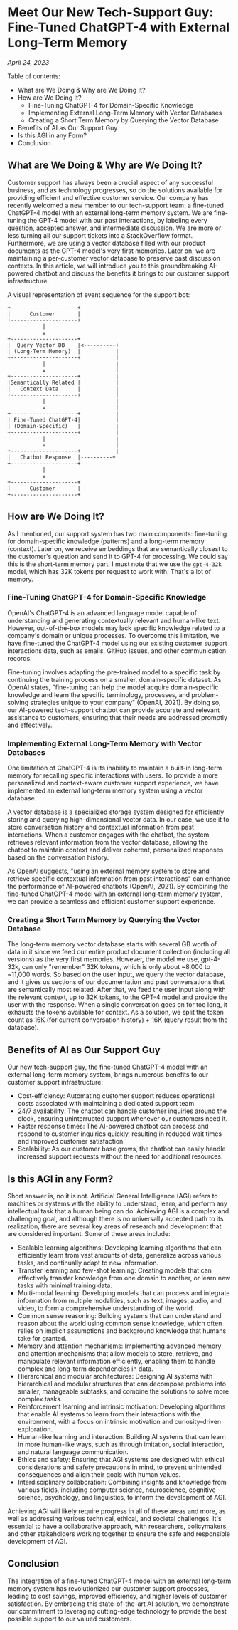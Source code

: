 # Meet Our New Tech-Support Guy: Fine-Tuned ChatGPT-4 with External Long-Term Memory
_April 24, 2023_

Table of contents:
* What are We Doing & Why are We Doing It?
* How are We Doing It?
  * Fine-Tuning ChatGPT-4 for Domain-Specific Knowledge
  * Implementing External Long-Term Memory with Vector Databases
  * Creating a Short Term Memory by Querying the Vector Database
* Benefits of AI as Our Support Guy
* Is this AGI in any Form?
* Conclusion

## What are We Doing & Why are We Doing It?
Customer support has always been a crucial aspect of any successful business, and as technology progresses, so do the solutions available for providing efficient and effective customer service. Our company has recently welcomed a new member to our tech-support team: a fine-tuned ChatGPT-4 model with an external long-term memory system. We are fine-tuning the GPT-4 model with our past interactions, by labeling every question, accepted answer, and intermediate discussion. We are more or less turning all our support tickets into a StackOverflow format. Furthermore, we are using a vector database filled with our product documents as the GPT-4 model's very first memories. Later on, we are maintaining a per-customer vector database to preserve past discussion contexts. In this article, we will introduce you to this groundbreaking AI-powered chatbot and discuss the benefits it brings to our customer support infrastructure.

A visual representation of event sequence for the support bot:

```ascii
+---------------------+
|      Customer       |
+---------------------+
           |
           v
+---------------------+
|  Query Vector DB    |<----------+
| (Long-Term Memory)  |           |
+---------------------+           |
           |                      |
           v                      |
+---------------------+           |
|Semantically Related |           |
|   Context Data      |           |
+---------------------+           |
           |                      |
           v                      |
+---------------------+           |
| Fine-Tuned ChatGPT-4|           |
| (Domain-Specific)   |           |
+---------------------+           |
           |                      |
           v                      |
+---------------------+           |
|   Chatbot Response  |----------+
+---------------------+
           |
           v
+---------------------+
|      Customer       |
+---------------------+
```

## How are We Doing It?
As I mentioned, our support system has two main components: fine-tuning for domain-specific knowledge (patterns) and a long-term memory (context). Later on, we receive embeddings that are semantically closest to the customer's question and send it to GPT-4 for processing. We could say this is the short-term memory part. I must note that we use the `gpt-4-32k` model, which has 32K tokens per request to work with. That's a lot of memory.

### Fine-Tuning ChatGPT-4 for Domain-Specific Knowledge
OpenAI's ChatGPT-4 is an advanced language model capable of understanding and generating contextually relevant and human-like text. However, out-of-the-box models may lack specific knowledge related to a company's domain or unique processes. To overcome this limitation, we have fine-tuned the ChatGPT-4 model using our existing customer support interactions data, such as emails, GitHub issues, and other communication records.

Fine-tuning involves adapting the pre-trained model to a specific task by continuing the training process on a smaller, domain-specific dataset. As OpenAI states, "fine-tuning can help the model acquire domain-specific knowledge and learn the specific terminology, processes, and problem-solving strategies unique to your company" (OpenAI, 2021). By doing so, our AI-powered tech-support chatbot can provide accurate and relevant assistance to customers, ensuring that their needs are addressed promptly and effectively.

### Implementing External Long-Term Memory with Vector Databases
One limitation of ChatGPT-4 is its inability to maintain a built-in long-term memory for recalling specific interactions with users. To provide a more personalized and context-aware customer support experience, we have implemented an external long-term memory system using a vector database.

A vector database is a specialized storage system designed for efficiently storing and querying high-dimensional vector data. In our case, we use it to store conversation history and contextual information from past interactions. When a customer engages with the chatbot, the system retrieves relevant information from the vector database, allowing the chatbot to maintain context and deliver coherent, personalized responses based on the conversation history.

As OpenAI suggests, "using an external memory system to store and retrieve specific contextual information from past interactions" can enhance the performance of AI-powered chatbots (OpenAI, 2021). By combining the fine-tuned ChatGPT-4 model with an external long-term memory system, we can provide a seamless and efficient customer support experience.

### Creating a Short Term Memory by Querying the Vector Database
The long-term memory vector database starts with several GB worth of data in it since we feed our entire product document collection (including all versions) as the very first memories. However, the model we use, gpt-4-32k, can only "remember" 32K tokens, which is only about ~8,000 to ~11,000 words. So based on the user input, we query the vector database, and it gives us sections of our documentation and past conversations that are semantically most related. After that, we feed the user input along with the relevant context, up to 32K tokens, to the GPT-4 model and provide the user with the response. When a single conversation goes on for too long, it exhausts the tokens available for context. As a solution, we split the token count as 16K (for current conversation history) + 16K (query result from the database).

## Benefits of AI as Our Support Guy
Our new tech-support guy, the fine-tuned ChatGPT-4 model with an external long-term memory system, brings numerous benefits to our customer support infrastructure:
* Cost-efficiency: Automating customer support reduces operational costs associated with maintaining a dedicated support team.
* 24/7 availability: The chatbot can handle customer inquiries around the clock, ensuring uninterrupted support whenever our customers need it.
* Faster response times: The AI-powered chatbot can process and respond to customer inquiries quickly, resulting in reduced wait times and improved customer satisfaction.
* Scalability: As our customer base grows, the chatbot can easily handle increased support requests without the need for additional resources.

## Is this AGI in any Form?
Short answer is, no it is not. Artificial General Intelligence (AGI) refers to machines or systems with the ability to understand, learn, and perform any intellectual task that a human being can do. Achieving AGI is a complex and challenging goal, and although there is no universally accepted path to its realization, there are several key areas of research and development that are considered important. Some of these areas include:

* Scalable learning algorithms: Developing learning algorithms that can efficiently learn from vast amounts of data, generalize across various tasks, and continually adapt to new information.
* Transfer learning and few-shot learning: Creating models that can effectively transfer knowledge from one domain to another, or learn new tasks with minimal training data.
* Multi-modal learning: Developing models that can process and integrate information from multiple modalities, such as text, images, audio, and video, to form a comprehensive understanding of the world.
* Common sense reasoning: Building systems that can understand and reason about the world using common sense knowledge, which often relies on implicit assumptions and background knowledge that humans take for granted.
* Memory and attention mechanisms: Implementing advanced memory and attention mechanisms that allow models to store, retrieve, and manipulate relevant information efficiently, enabling them to handle complex and long-term dependencies in data.
* Hierarchical and modular architectures: Designing AI systems with hierarchical and modular structures that can decompose problems into smaller, manageable subtasks, and combine the solutions to solve more complex tasks.
* Reinforcement learning and intrinsic motivation: Developing algorithms that enable AI systems to learn from their interactions with the environment, with a focus on intrinsic motivation and curiosity-driven exploration.
* Human-like learning and interaction: Building AI systems that can learn in more human-like ways, such as through imitation, social interaction, and natural language communication.
* Ethics and safety: Ensuring that AGI systems are designed with ethical considerations and safety precautions in mind, to prevent unintended consequences and align their goals with human values.
* Interdisciplinary collaboration: Combining insights and knowledge from various fields, including computer science, neuroscience, cognitive science, psychology, and linguistics, to inform the development of AGI.

Achieving AGI will likely require progress in all of these areas and more, as well as addressing various technical, ethical, and societal challenges. It's essential to have a collaborative approach, with researchers, policymakers, and other stakeholders working together to ensure the safe and responsible development of AGI.

## Conclusion
The integration of a fine-tuned ChatGPT-4 model with an external long-term memory system has revolutionized our customer support processes, leading to cost savings, improved efficiency, and higher levels of customer satisfaction. By embracing this state-of-the-art AI solution, we demonstrate our commitment to leveraging cutting-edge technology to provide the best possible support to our valued customers.

